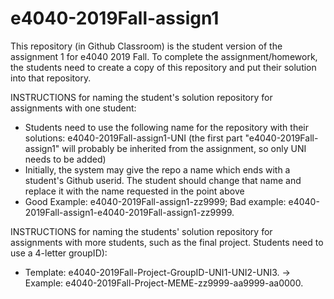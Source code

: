 # e4040-2019Fall-assign1
This repository (in Github Classroom) is the student version of the assignment 1 for e4040 2019 Fall.
To complete the assignment/homework, the students need to create a copy of this repository and put their solution into that repository.

INSTRUCTIONS for naming the student's solution repository for assignments with one student:
* Students need to use the following name for the repository with their solutions: e4040-2019Fall-assign1-UNI (the first part "e4040-2019Fall-assign1" will probably be inherited from the assignment, so only UNI needs to be added) 
* Initially, the system may give the repo a name which ends with a  student's Github userid. The student should change that name and replace it with the name requested in the point above
* Good Example: e4040-2019Fall-assign1-zz9999;   Bad example: e4040-2019Fall-assign1-e4040-2019Fall-assign1-zz9999.

INSTRUCTIONS for naming the students' solution repository for assignments with more students, such as the final project. Students need to use a 4-letter groupID): 
* Template: e4040-2019Fall-Project-GroupID-UNI1-UNI2-UNI3. -> Example: e4040-2019Fall-Project-MEME-zz9999-aa9999-aa0000.

